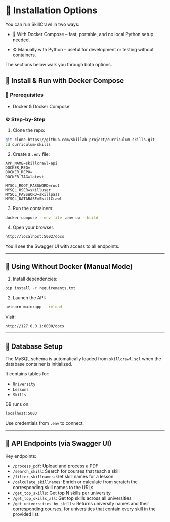 # 🧰 Installation Options
You can run SkillCrawl in two ways:

- 🐳 With Docker Compose – fast, portable, and no local Python setup needed.

- ⚙️ Manually with Python – useful for development or testing without containers.

The sections below walk you through both options.

## 🐳 Install & Run with Docker Compose

### 📁 Prerequisites
- Docker & Docker Compose

### ⚙️ Step-by-Step
1. Clone the repo:
```bash
git clone https://github.com/skillab-project/curriculum-skills.git
cd curriculum-skills
```

2. Create a `.env` file:
```env
APP_NAME=skillcrawl-api
DOCKER_REG=
DOCKER_REPO=
DOCKER_TAG=latest

MYSQL_ROOT_PASSWORD=root
MYSQL_USER=skilluser
MYSQL_PASSWORD=skillpass
MYSQL_DATABASE=SkillCrawl
```

3. Run the containers:
```bash
docker-compose --env-file .env up --build
```

4. Open your browser:
```
http://localhost:5002/docs
```
You'll see the Swagger UI with access to all endpoints.

---

## 🧪 Using Without Docker (Manual Mode)

1. Install dependencies:
```bash
pip install -r requirements.txt
```

2. Launch the API:
```bash
uvicorn main:app --reload
```

Visit:
```
http://127.0.0.1:8000/docs
```

---

## 📄 Database Setup

The MySQL schema is automatically loaded from `skillcrawl.sql` when the database container is initialized.

It contains tables for:
- `University`
- `Lessons`
- `Skills`

DB runs on:
```
localhost:5003
```

Use credentials from `.env` to connect.

---

## 🧠 API Endpoints (via Swagger UI)

Key endpoints:
- `/process_pdf`: Upload and process a PDF
- `/search_skill`: Search for courses that teach a skill
- `/filter_skillnames`: Get skill names for a lesson
- `/calculate_skillnames`: Enrich or calculate from scratch the corresponding skill names to the URLs.
- `/get_top_skills`: Get top N skills per university
- `/get_top_skills_all`: Get top skills across all universities
- `/get_universities_by_skills`: Returns university names and their corresponding courses, for universities that contain every skill in the provided list.
